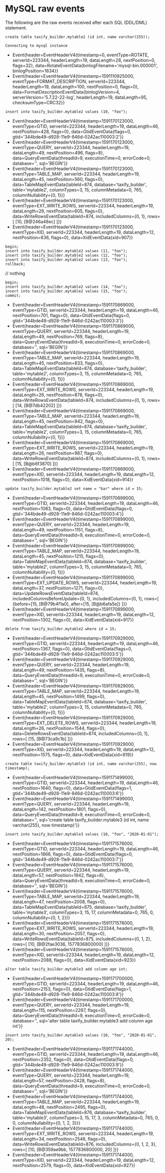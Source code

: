 # MySQL raw events
The following are the raw events received after each SQL (DDL/DML) statement.

`create table taxify_builder.mytable2 (id int, name varchar(255));`

`Connecting to mysql instance`
- Event{header=EventHeaderV4{timestamp=0, eventType=ROTATE, serverId=223344, headerLength=19, dataLength=28, nextPosition=0, flags=32}, data=RotateEventData{binlogFilename='mysql-bin.000001', binlogPosition=1634}}
- Event{header=EventHeaderV4{timestamp=1591110925000, eventType=FORMAT_DESCRIPTION, serverId=223344, headerLength=19, dataLength=100, nextPosition=0, flags=0}, data=FormatDescriptionEventData{binlogVersion=4, serverVersion='5.7.22-22-log', headerLength=19, dataLength=95, checksumType=CRC32}}


`insert into taxify_builder.mytable2 values (10, "foo");`
- Event{header=EventHeaderV4{timestamp=1591170123000, eventType=GTID, serverId=223344, headerLength=19, dataLength=46, nextPosition=428, flags=0}, data=GtidEventData{flags=0, gtid='344bde49-d928-11e9-846d-0242ac110003:2'}}
- Event{header=EventHeaderV4{timestamp=1591170123000, eventType=QUERY, serverId=223344, headerLength=19, dataLength=49, nextPosition=496, flags=8}, data=QueryEventData{threadId=9, executionTime=0, errorCode=0, database='', sql='BEGIN'}}
- Event{header=EventHeaderV4{timestamp=1591170123000, eventType=TABLE_MAP, serverId=223344, headerLength=19, dataLength=45, nextPosition=560, flags=0}, data=TableMapEventData{tableId=874, database='taxify_builder', table='mytable2', columnTypes=3, 15, columnMetadata=0, 765, columnNullability={0, 1}}}
- Event{header=EventHeaderV4{timestamp=1591170123000, eventType=EXT_WRITE_ROWS, serverId=223344, headerLength=19, dataLength=26, nextPosition=605, flags=0}, data=WriteRowsEventData{tableId=874, includedColumns={0, 1}, rows=[
    [10, [B@246a48ec]
]}}
- Event{header=EventHeaderV4{timestamp=1591170123000, eventType=XID, serverId=223344, headerLength=19, dataLength=12, nextPosition=636, flags=0}, data=XidEventData{xid=907}}


```
begin;
insert into taxify_builder.mytable2 values (11, "foo");
insert into taxify_builder.mytable2 values (12, "foo");
insert into taxify_builder.mytable2 values (13, "foo");
rollback;
```
// nothing


```
begin;
insert into taxify_builder.mytable2 values (14, "foo");
insert into taxify_builder.mytable2 values (15, "foo");
commit;
```
- Event{header=EventHeaderV4{timestamp=1591170869000, eventType=GTID, serverId=223344, headerLength=19, dataLength=46, nextPosition=701, flags=0}, data=GtidEventData{flags=0, gtid='344bde49-d928-11e9-846d-0242ac110003:3'}}
- Event{header=EventHeaderV4{timestamp=1591170869000, eventType=QUERY, serverId=223344, headerLength=19, dataLength=49, nextPosition=769, flags=8}, data=QueryEventData{threadId=9, executionTime=0, errorCode=0, database='', sql='BEGIN'}}
- Event{header=EventHeaderV4{timestamp=1591170869000, eventType=TABLE_MAP, serverId=223344, headerLength=19, dataLength=45, nextPosition=833, flags=0}, data=TableMapEventData{tableId=874, database='taxify_builder', table='mytable2', columnTypes=3, 15, columnMetadata=0, 765, columnNullability={0, 1}}}
- Event{header=EventHeaderV4{timestamp=1591170869000, eventType=EXT_WRITE_ROWS, serverId=223344, headerLength=19, dataLength=26, nextPosition=878, flags=0}, data=WriteRowsEventData{tableId=874, includedColumns={0, 1}, rows=[
    [14, [B@7db42202]
]}}
- Event{header=EventHeaderV4{timestamp=1591170869000, eventType=TABLE_MAP, serverId=223344, headerLength=19, dataLength=45, nextPosition=942, flags=0}, data=TableMapEventData{tableId=874, database='taxify_builder', table='mytable2', columnTypes=3, 15, columnMetadata=0, 765, columnNullability={0, 1}}}
- Event{header=EventHeaderV4{timestamp=1591170869000, eventType=EXT_WRITE_ROWS, serverId=223344, headerLength=19, dataLength=26, nextPosition=987, flags=0}, data=WriteRowsEventData{tableId=874, includedColumns={0, 1}, rows=[
    [15, [B@b6f3870]
]}}
- Event{header=EventHeaderV4{timestamp=1591170869000, eventType=XID, serverId=223344, headerLength=19, dataLength=12, nextPosition=1018, flags=0}, data=XidEventData{xid=914}}


`update taxify_builder.mytable2 set name = "bar" where id = 15;`
- Event{header=EventHeaderV4{timestamp=1591170899000, eventType=GTID, serverId=223344, headerLength=19, dataLength=46, nextPosition=1083, flags=0}, data=GtidEventData{flags=0, gtid='344bde49-d928-11e9-846d-0242ac110003:4'}}
- Event{header=EventHeaderV4{timestamp=1591170899000, eventType=QUERY, serverId=223344, headerLength=19, dataLength=49, nextPosition=1151, flags=8}, data=QueryEventData{threadId=9, executionTime=0, errorCode=0, database='', sql='BEGIN'}}
- Event{header=EventHeaderV4{timestamp=1591170899000, eventType=TABLE_MAP, serverId=223344, headerLength=19, dataLength=45, nextPosition=1215, flags=0}, data=TableMapEventData{tableId=874, database='taxify_builder', table='mytable2', columnTypes=3, 15, columnMetadata=0, 765, columnNullability={0, 1}}}
- Event{header=EventHeaderV4{timestamp=1591170899000, eventType=EXT_UPDATE_ROWS, serverId=223344, headerLength=19, dataLength=37, nextPosition=1271, flags=0}, data=UpdateRowsEventData{tableId=874, includedColumnsBeforeUpdate={0, 1}, includedColumns={0, 1}, rows=[
    {before=[15, [B@79b4f1a0], after=[15, [B@b6afa5e]}
]}}
- Event{header=EventHeaderV4{timestamp=1591170899000, eventType=XID, serverId=223344, headerLength=19, dataLength=12, nextPosition=1302, flags=0}, data=XidEventData{xid=917}}


`delete from taxify_builder.mytable2 where id = 15;`
- Event{header=EventHeaderV4{timestamp=1591170929000, eventType=GTID, serverId=223344, headerLength=19, dataLength=46, nextPosition=1367, flags=0}, data=GtidEventData{flags=0, gtid='344bde49-d928-11e9-846d-0242ac110003:5'}}
- Event{header=EventHeaderV4{timestamp=1591170929000, eventType=QUERY, serverId=223344, headerLength=19, dataLength=49, nextPosition=1435, flags=8}, data=QueryEventData{threadId=9, executionTime=0, errorCode=0, database='', sql='BEGIN'}}
- Event{header=EventHeaderV4{timestamp=1591170929000, eventType=TABLE_MAP, serverId=223344, headerLength=19, dataLength=45, nextPosition=1499, flags=0}, data=TableMapEventData{tableId=874, database='taxify_builder', table='mytable2', columnTypes=3, 15, columnMetadata=0, 765, columnNullability={0, 1}}}
- Event{header=EventHeaderV4{timestamp=1591170929000, eventType=EXT_DELETE_ROWS, serverId=223344, headerLength=19, dataLength=26, nextPosition=1544, flags=0}, data=DeleteRowsEventData{tableId=874, includedColumns={0, 1}, rows=[
    [15, [B@73ca9c1b]
]}}
- Event{header=EventHeaderV4{timestamp=1591170929000, eventType=XID, serverId=223344, headerLength=19, dataLength=12, nextPosition=1575, flags=0}, data=XidEventData{xid=919}}


`create table taxify_builder.mytable3 (id int, name varchar(255), now timestamp);`
- Event{header=EventHeaderV4{timestamp=1591171499000, eventType=GTID, serverId=223344, headerLength=19, dataLength=46, nextPosition=1640, flags=0}, data=GtidEventData{flags=1, gtid='344bde49-d928-11e9-846d-0242ac110003:6'}}
- Event{header=EventHeaderV4{timestamp=1591171499000, eventType=QUERY, serverId=223344, headerLength=19, dataLength=142, nextPosition=1801, flags=0}, data=QueryEventData{threadId=9, executionTime=0, errorCode=0, database='', sql='create table taxify_builder.mytable3 (id int, name varchar(255), now timestamp)'}}


`insert into taxify_builder.mytable3 values (10, "foo", "2020-01-01");`
- Event{header=EventHeaderV4{timestamp=1591171576000, eventType=GTID, serverId=223344, headerLength=19, dataLength=46, nextPosition=1866, flags=0}, data=GtidEventData{flags=0, gtid='344bde49-d928-11e9-846d-0242ac110003:7'}}
- Event{header=EventHeaderV4{timestamp=1591171576000, eventType=QUERY, serverId=223344, headerLength=19, dataLength=57, nextPosition=1942, flags=8}, data=QueryEventData{threadId=9, executionTime=0, errorCode=0, database='', sql='BEGIN'}}
- Event{header=EventHeaderV4{timestamp=1591171576000, eventType=TABLE_MAP, serverId=223344, headerLength=19, dataLength=47, nextPosition=2008, flags=0}, data=TableMapEventData{tableId=875, database='taxify_builder', table='mytable3', columnTypes=3, 15, 17, columnMetadata=0, 765, 0, columnNullability={0, 1, 2}}}
- Event{header=EventHeaderV4{timestamp=1591171576000, eventType=EXT_WRITE_ROWS, serverId=223344, headerLength=19, dataLength=30, nextPosition=2057, flags=0}, data=WriteRowsEventData{tableId=875, includedColumns={0, 1, 2}, rows=[
    [10, [B@2fae3036, 1577836800000]
]}}
- Event{header=EventHeaderV4{timestamp=1591171576000, eventType=XID, serverId=223344, headerLength=19, dataLength=12, nextPosition=2088, flags=0}, data=XidEventData{xid=923}}


`alter table taxify_builder.mytable3 add column age int;`
- Event{header=EventHeaderV4{timestamp=1591171700000, eventType=GTID, serverId=223344, headerLength=19, dataLength=46, nextPosition=2153, flags=0}, data=GtidEventData{flags=1, gtid='344bde49-d928-11e9-846d-0242ac110003:8'}}
- Event{header=EventHeaderV4{timestamp=1591171700000, eventType=QUERY, serverId=223344, headerLength=19, dataLength=115, nextPosition=2287, flags=0}, data=QueryEventData{threadId=9, executionTime=0, errorCode=0, database='', sql='alter table taxify_builder.mytable3 add column age int'}}


`insert into taxify_builder.mytable3 values (10, "foo", "2020-01-01", 20);`
- Event{header=EventHeaderV4{timestamp=1591171744000, eventType=GTID, serverId=223344, headerLength=19, dataLength=46, nextPosition=2352, flags=0}, data=GtidEventData{flags=0, gtid='344bde49-d928-11e9-846d-0242ac110003:9'}}
- Event{header=EventHeaderV4{timestamp=1591171744000, eventType=QUERY, serverId=223344, headerLength=19, dataLength=57, nextPosition=2428, flags=8}, data=QueryEventData{threadId=9, executionTime=0, errorCode=0, database='', sql='BEGIN'}}
- Event{header=EventHeaderV4{timestamp=1591171744000, eventType=TABLE_MAP, serverId=223344, headerLength=19, dataLength=48, nextPosition=2495, flags=0}, data=TableMapEventData{tableId=876, database='taxify_builder', table='mytable3', columnTypes=3, 15, 17, 3, columnMetadata=0, 765, 0, 0, columnNullability={0, 1, 2, 3}}}
- Event{header=EventHeaderV4{timestamp=1591171744000, eventType=EXT_WRITE_ROWS, serverId=223344, headerLength=19, dataLength=34, nextPosition=2548, flags=0}, data=WriteRowsEventData{tableId=876, includedColumns={0, 1, 2, 3}, rows=[
    [10, [B@359ae9bb, 1577836800000, 20]
]}}
- Event{header=EventHeaderV4{timestamp=1591171744000, eventType=XID, serverId=223344, headerLength=19, dataLength=12, nextPosition=2579, flags=0}, data=XidEventData{xid=927}}

